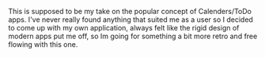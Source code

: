This is supposed to be my take on the popular concept of Calenders/ToDo apps.
I've never really found anything that suited me as a user so I decided to come up with my own application,  always felt like the rigid design of modern apps put me off, so Im going for something a bit more retro and free flowing with this one.
